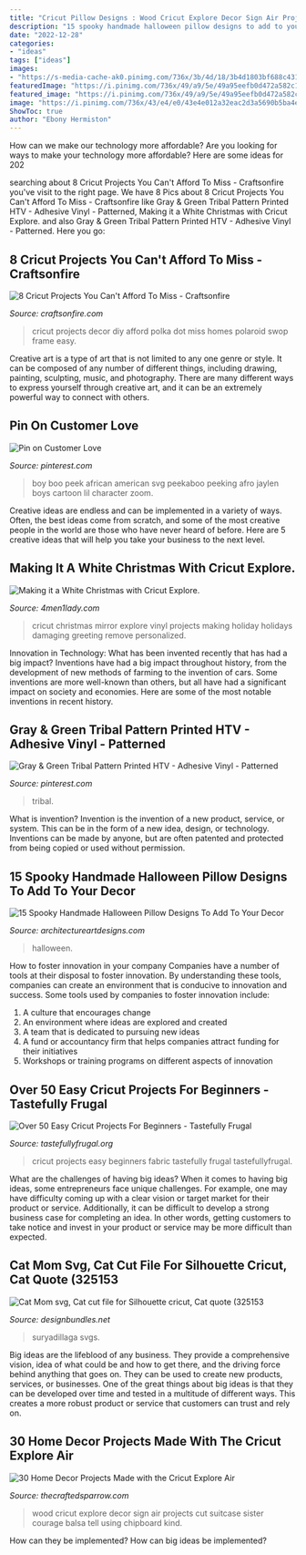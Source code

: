 ```yaml
---
title: "Cricut Pillow Designs : Wood Cricut Explore Decor Sign Air Projects Cut Suitcase Sister Courage Balsa Tell Using Chipboard Kind"
description: "15 spooky handmade halloween pillow designs to add to your decor"
date: "2022-12-28"
categories:
- "ideas"
tags: ["ideas"]
images:
- "https://s-media-cache-ak0.pinimg.com/736x/3b/4d/18/3b4d1803bf688c431faacc027f838487.jpg"
featuredImage: "https://i.pinimg.com/736x/49/a9/5e/49a95eefb0d472a582c11293cf177d85.jpg"
featured_image: "https://i.pinimg.com/736x/49/a9/5e/49a95eefb0d472a582c11293cf177d85.jpg"
image: "https://i.pinimg.com/736x/43/e4/e0/43e4e012a32eac2d3a5690b5ba4e1638.jpg"
ShowToc: true
author: "Ebony Hermiston"
---
```



How can we make our technology more affordable?
Are you looking for ways to make your technology more affordable? Here are some ideas for 202
	

		
searching about 8 Cricut Projects You Can&#039;t Afford To Miss - Craftsonfire you've visit to the right page. We have 8 Pics about 8 Cricut Projects You Can&#039;t Afford To Miss - Craftsonfire like Gray &amp; Green Tribal Pattern Printed HTV - Adhesive Vinyl - Patterned, Making it a White Christmas with Cricut Explore. and also Gray &amp; Green Tribal Pattern Printed HTV - Adhesive Vinyl - Patterned. Here you go:
		
    
## 8 Cricut Projects You Can&#039;t Afford To Miss - Craftsonfire

<img loading=lazy src="https://3.bp.blogspot.com/-fpkdCM6OgMs/WQxG-3gHThI/AAAAAAAACcs/OwK2m-fb2Fwg0SkSrf_o9qvHCi5GW4ZEgCLcB/s1600/Cricut-Projects-Polka-Dot-Wall-Decor.jpg" onerror="this.onerror=null;this.src='https://tse2.mm.bing.net/th?id=OIP.XLROGWm74a0nl4iVmqwIRwHaKX&amp;pid=15.1';" alt="8 Cricut Projects You Can&#039;t Afford To Miss - Craftsonfire">

_Source: craftsonfire.com_

>cricut projects decor diy afford polka dot miss homes polaroid swop frame easy. 

	

Creative art is a type of art that is not limited to any one genre or style. It can be composed of any number of different things, including drawing, painting, sculpting, music, and photography. There are many different ways to express yourself through creative art, and it can be an extremely powerful way to connect with others.

    
## Pin On Customer Love

<img loading=lazy src="https://i.pinimg.com/736x/49/a9/5e/49a95eefb0d472a582c11293cf177d85.jpg" onerror="this.onerror=null;this.src='https://tse1.mm.bing.net/th?id=OIP.D_CKu0xIDP6XDogmguFj6gHaF7&amp;pid=15.1';" alt="Pin on Customer Love">

_Source: pinterest.com_

>boy boo peek african american svg peekaboo peeking afro jaylen boys cartoon lil character zoom. 

	

Creative ideas are endless and can be implemented in a variety of ways. Often, the best ideas come from scratch, and some of the most creative people in the world are those who have never heard of before. Here are 5 creative ideas that will help you take your business to the next level.

    
## Making It A White Christmas With Cricut Explore.

<img loading=lazy src="http://www.4men1lady.com/wp-content/uploads/2014/11/IMG_4679.jpg" onerror="this.onerror=null;this.src='https://tse1.mm.bing.net/th?id=OIP.1w6GhJKqANAJBBnNSCezYwHaFJ&amp;pid=15.1';" alt="Making it a White Christmas with Cricut Explore.">

_Source: 4men1lady.com_

>cricut christmas mirror explore vinyl projects making holiday holidays damaging greeting remove personalized. 

	

Innovation in Technology: What has been invented recently that has had a big impact?
Inventions have had a big impact throughout history, from the development of new methods of farming to the invention of cars. Some inventions are more well-known than others, but all have had a significant impact on society and economies. Here are some of the most notable inventions in recent history.

    
## Gray &amp; Green Tribal Pattern Printed HTV - Adhesive Vinyl - Patterned

<img loading=lazy src="https://i.pinimg.com/736x/43/e4/e0/43e4e012a32eac2d3a5690b5ba4e1638.jpg" onerror="this.onerror=null;this.src='https://tse4.mm.bing.net/th?id=OIP.fQoukri6-4PqEvoz9otetgHaHa&amp;pid=15.1';" alt="Gray &amp; Green Tribal Pattern Printed HTV - Adhesive Vinyl - Patterned">

_Source: pinterest.com_

>tribal. 

	

What is invention?
Invention is the invention of a new product, service, or system. This can be in the form of a new idea, design, or technology. Inventions can be made by anyone, but are often patented and protected from being copied or used without permission.

    
## 15 Spooky Handmade Halloween Pillow Designs To Add To Your Decor

<img loading=lazy src="http://www.architectureartdesigns.com/wp-content/uploads/2019/09/15-Spooky-Handmade-Halloween-Pillow-Designs-To-Add-To-Your-Decor-4.jpg" onerror="this.onerror=null;this.src='https://tse1.mm.bing.net/th?id=OIP.odVxlKSsuo-xvSRFPbzMwAHaKW&amp;pid=15.1';" alt="15 Spooky Handmade Halloween Pillow Designs To Add To Your Decor">

_Source: architectureartdesigns.com_

>halloween. 

	

How to foster innovation in your company
Companies have a number of tools at their disposal to foster innovation. By understanding these tools, companies can create an environment that is conducive to innovation and success. 
Some tools used by companies to foster innovation include: 

1. A culture that encourages change 
2. An environment where ideas are explored and created 
3. A team that is dedicated to pursuing new ideas 
4. A fund or accountancy firm that helps companies attract funding for their initiatives 
5. Workshops or training programs on different aspects of innovation 

    
## Over 50 Easy Cricut Projects For Beginners - Tastefully Frugal

<img loading=lazy src="http://tastefullyfrugal.org/wp-content/uploads/2018/01/50-Cricut-Projects-5.jpg" onerror="this.onerror=null;this.src='https://tse4.mm.bing.net/th?id=OIP.XbdolM7Twh15sc-s4qXe6wHaCe&amp;pid=15.1';" alt="Over 50 Easy Cricut Projects For Beginners - Tastefully Frugal">

_Source: tastefullyfrugal.org_

>cricut projects easy beginners fabric tastefully frugal tastefullyfrugal. 

	

What are the challenges of having big ideas?
When it comes to having big ideas, some entrepreneurs face unique challenges. For example, one may have difficulty coming up with a clear vision or target market for their product or service. Additionally, it can be difficult to develop a strong business case for completing an idea. In other words, getting customers to take notice and invest in your product or service may be more difficult than expected.

    
## Cat Mom Svg, Cat Cut File For Silhouette Cricut, Cat Quote (325153

<img loading=lazy src="https://i.fbcd.co/products/resized/resized-750-500/bbdb6b9c6bb83283c46c51fed2c3f55d547dc15fd439089a8687843fc1cfae2f.jpg" onerror="this.onerror=null;this.src='https://tse4.mm.bing.net/th?id=OIP.hJ_gCtz1t-5J1sPiJTwuawHaE9&amp;pid=15.1';" alt="Cat Mom svg, Cat cut file for Silhouette cricut, Cat quote (325153">

_Source: designbundles.net_

>suryadillaga svgs. 

	

Big ideas are the lifeblood of any business. They provide a comprehensive vision, idea of what could be and how to get there, and the driving force behind anything that goes on. They can be used to create new products, services, or businesses. One of the great things about big ideas is that they can be developed over time and tested in a multitude of different ways. This creates a more robust product or service that customers can trust and rely on.

    
## 30 Home Decor Projects Made With The Cricut Explore Air

<img loading=lazy src="https://s-media-cache-ak0.pinimg.com/736x/3b/4d/18/3b4d1803bf688c431faacc027f838487.jpg" onerror="this.onerror=null;this.src='https://tse1.mm.bing.net/th?id=OIP.g4SNTOqDz81u0r_9dQvqVgHaKp&amp;pid=15.1';" alt="30 Home Decor Projects Made with the Cricut Explore Air">

_Source: thecraftedsparrow.com_

>wood cricut explore decor sign air projects cut suitcase sister courage balsa tell using chipboard kind. 

	

How can they be implemented?
How can big ideas be implemented?

